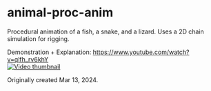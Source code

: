 # animal-proc-anim
Procedural animation of a fish, a snake, and a lizard.
Uses a 2D chain simulation for rigging.

Demonstration + Explanation: https://www.youtube.com/watch?v=qlfh_rv6khY  
[![Video thumbnail](https://img.youtube.com/vi/qlfh_rv6khY/0.jpg)](https://www.youtube.com/watch?v=qlfh_rv6khY)

Originally created Mar 13, 2024.  
